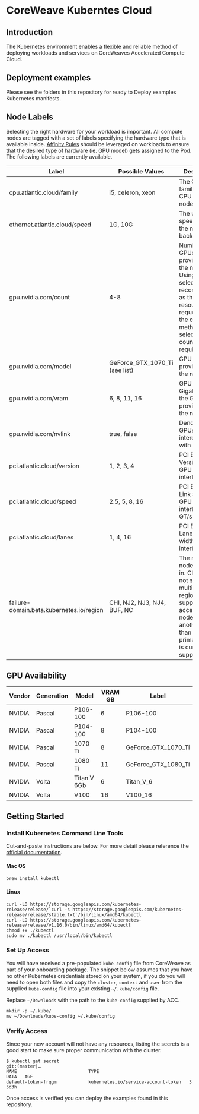 # CoreWeave Kuberntes Cloud
## Introduction
The Kubernetes environment enables a flexible and reliable method of deploying workloads and services on CoreWeaves Accelerated Compute Cloud.

## Deployment examples
Please see the folders in this repository for ready to Deploy examples Kubernetes manifests.

## Node Labels
Selecting the right hardware for your workload is important. All compute nodes are tagged with a set of labels specifying the hardware type that is available inside. [Affinity Rules](https://kubernetes.io/docs/concepts/configuration/assign-pod-node/#affinity-and-anti-affinity) should be leveraged on workloads to ensure that the desired type of hardware (ie. GPU model) gets assigned to the Pod. The following labels are currently available.

| Label                                    | Possible Values                | Description                                                                                                                                                                       |
|------------------------------------------|--------------------------------|-----------------------------------------------------------------------------------------------------------------------------------------------------------------------------------|
| cpu.atlantic.cloud/family                | i5, celeron, xeon              | The CPU family of the CPU in the node                                                                                                                                             |
| ethernet.atlantic.cloud/speed            | 1G, 10G                        | The uplink speed from the node to the backbone                                                                                                                                    |
| gpu.nvidia.com/count                     | 4-8                            | Number of GPUs provisioned in the node. Using this selector is not recommended as the GPU resource requests are the correct method of selecting GPU count requirement             |
| gpu.nvidia.com/model                     | GeForce_GTX_1070_Ti (see list) | GPU model provisioned in the node                                                                                                                                                 |
| gpu.nvidia.com/vram                      | 6, 8, 11, 16                   | GPU VRAM in Gigabytes on the GPUs provisioned in the node                                                                                                                         |
| gpu.nvidia.com/nvlink                    | true, false                    | Denotes if GPUs are interconnected with NVLink                                                                                                                                    |
| pci.atlantic.cloud/version               | 1, 2, 3, 4                     | PCI Express Version for GPU interfaces                                                                                                                                            |
| pci.atlantic.cloud/speed                 | 2.5, 5, 8, 16                  | PCI Express Link Speed for GPU interfaces in GT/s                                                                                                                                 |
| pci.atlantic.cloud/lanes                 | 1, 4, 16                       | PCI Express Lanes (Bus width) for GPU interfaces                                                                                                                                  |
| failure-domain.beta.kubernetes.io/region | CHI, NJ2, NJ3, NJ4, BUF, NC    | The region the node is placed in. Clusters will not span multiple regions and support for accessing a node in another region than your primary region is currently not supported  |

## GPU Availability

| Vendor | Generation | Model       | VRAM GB | Label               |
|--------|------------|-------------|---------|---------------------|
| NVIDIA | Pascal     | P106-100    | 6       | P106-100            |
| NVIDIA | Pascal     | P104-100    | 8       | P104-100            |
| NVIDIA | Pascal     | 1070 Ti     | 8       | GeForce_GTX_1070_Ti |
| NVIDIA | Pascal     | 1080 Ti     | 11      | GeForce_GTX_1080_Ti |
| NVIDIA | Volta      | Titan V 6Gb | 6       | Titan_V_6           |
| NVIDIA | Volta      | V100        | 16      | V100_16             |

## Getting Started
### Install Kubernetes Command Line Tools

Cut-and-paste instructions are below. For more detail please reference the [official documentation](https://kubernetes.io/docs/tasks/tools/install-kubectl/).

#### Mac OS 
```shell
brew install kubectl
```

#### Linux
```shell
curl -LO https://storage.googleapis.com/kubernetes-release/release/`curl -s https://storage.googleapis.com/kubernetes-release/release/stable.txt`/bin/linux/amd64/kubectl
curl -LO https://storage.googleapis.com/kubernetes-release/release/v1.16.0/bin/linux/amd64/kubectl
chmod +x ./kubectl
sudo mv ./kubectl /usr/local/bin/kubectl

```

### Set Up Access
You will have received a pre-populated `kube-config` file from CoreWeave as part of your onboarding package. The snippet below assumes that you have no other Kubernetes credentials stored on your system, if you do you will need to open both files and copy the `cluster`, `context` and `user` from the supplied `kube-config` file into your existing `~/.kube/config` file.

Replace `~/Downloads` with the path to the `kube-config` supplied by ACC.
```shell
mkdir -p ~/.kube/
mv ~/Downloads/kube-config ~/.kube/config
```

### Verify Access
Since your new account will not have any resources, listing the secrets is a good start to make sure proper communication with the cluster.
```shell
$ kubectl get secret                                                                                                                                                                                                                            git:(master|…
NAME                           TYPE                                  DATA   AGE
default-token-frqgm            kubernetes.io/service-account-token   3      5d3h
```

Once access is verified you can deploy the examples found in this repository.
